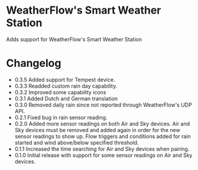 # WeatherFlow's Smart Weather Station

Adds support for WeatherFlow's Smart Weather Station

# Changelog 

* 0.3.5 Added support for Tempest device.
* 0.3.3 Readded custom rain day capability.
* 0.3.2 Improved some capability icons
* 0.3.1 Added Dutch and German translation
* 0.3.0 Removed daily rain since not reported through WeatherFlow's UDP API.
* 0.2.1 Fixed bug in rain sensor reading.
* 0.2.0 Added more sensor readings on both Air and Sky devices. Air and Sky devices must be removed and added again in order for the new sensor readings to show up. Flow triggers and conditions added for rain started and wind above/below specified threshold.
* 0.1.1 Increased the time searching for Air and Sky devices when pairing.
* 0.1.0 Initial release with support for some sensor readings on Air and Sky devices.